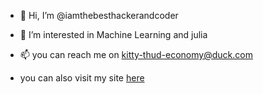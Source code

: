 - 👋 Hi, I’m @iamthebesthackerandcoder
- 👀 I’m interested in Machine Learning and julia


- 📫 you can reach me on kitty-thud-economy@duck.com

- you can also visit my site [here](https://iamthebesthackerandcoder.github.io/me.githob.oi/)


<!---
iamthebesthackerandcoder/iamthebesthackerandcoder is a ✨ special ✨ repository because its `README.md` (this file) appears on your GitHub profile.
You can click the Preview link to take a look at your changes.
--->
